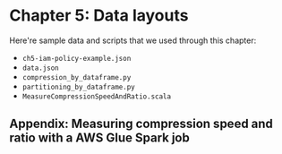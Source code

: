 # Chapter 5: Data layouts

Here're sample data and scripts that we used through this chapter:

* `ch5-iam-policy-example.json`
* `data.json`
* `compression_by_dataframe.py`
* `partitioning_by_dataframe.py`
* `MeasureCompressionSpeedAndRatio.scala`

## Appendix: Measuring compression speed and ratio with a AWS Glue Spark job
